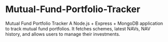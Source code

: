 # Mutual-Fund-Portfolio-Tracker
Mutual Fund Portfolio Tracker  A Node.js + Express + MongoDB application to track mutual fund portfolios.   It fetches schemes, latest NAVs, NAV history, and allows users to manage their investments. 
